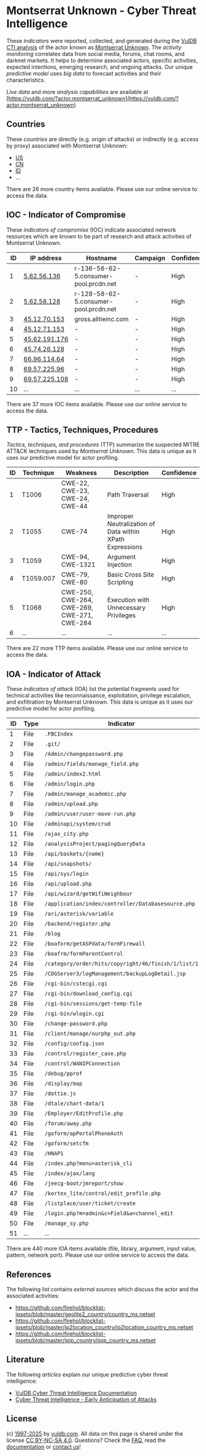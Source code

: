 # Montserrat Unknown - Cyber Threat Intelligence

These _indicators_ were reported, collected, and generated during the [VulDB CTI analysis](https://vuldb.com/?kb.cti) of the actor known as [Montserrat Unknown](https://vuldb.com/?actor.montserrat_unknown). The _activity monitoring_ correlates data from social media, forums, chat rooms, and darknet markets. It helps to determine associated actors, specific activities, expected intentions, emerging research, and ongoing attacks. Our unique _predictive model_ uses _big data_ to forecast activities and their characteristics.

_Live data_ and more _analysis capabilities_ are available at [https://vuldb.com/?actor.montserrat_unknown](https://vuldb.com/?actor.montserrat_unknown)

## Countries

These _countries_ are directly (e.g. origin of attacks) or indirectly (e.g. access by proxy) associated with Montserrat Unknown:

* [US](https://vuldb.com/?country.us)
* [CN](https://vuldb.com/?country.cn)
* [ID](https://vuldb.com/?country.id)
* ...

There are 26 more country items available. Please use our online service to access the data.

## IOC - Indicator of Compromise

These _indicators of compromise_ (IOC) indicate associated network resources which are known to be part of research and attack activities of Montserrat Unknown.

ID | IP address | Hostname | Campaign | Confidence
-- | ---------- | -------- | -------- | ----------
1 | [5.62.56.136](https://vuldb.com/?ip.5.62.56.136) | r-136-56-62-5.consumer-pool.prcdn.net | - | High
2 | [5.62.58.128](https://vuldb.com/?ip.5.62.58.128) | r-128-58-62-5.consumer-pool.prcdn.net | - | High
3 | [45.12.70.153](https://vuldb.com/?ip.45.12.70.153) | gross.alltieinc.com | - | High
4 | [45.12.71.153](https://vuldb.com/?ip.45.12.71.153) | - | - | High
5 | [45.62.191.176](https://vuldb.com/?ip.45.62.191.176) | - | - | High
6 | [45.74.26.128](https://vuldb.com/?ip.45.74.26.128) | - | - | High
7 | [66.96.114.64](https://vuldb.com/?ip.66.96.114.64) | - | - | High
8 | [69.57.225.96](https://vuldb.com/?ip.69.57.225.96) | - | - | High
9 | [69.57.225.108](https://vuldb.com/?ip.69.57.225.108) | - | - | High
10 | ... | ... | ... | ...

There are 37 more IOC items available. Please use our online service to access the data.

## TTP - Tactics, Techniques, Procedures

_Tactics, techniques, and procedures_ (TTP) summarize the suspected MITRE ATT&CK techniques used by _Montserrat Unknown_. This data is unique as it uses our predictive model for actor profiling.

ID | Technique | Weakness | Description | Confidence
-- | --------- | -------- | ----------- | ----------
1 | T1006 | CWE-22, CWE-23, CWE-24, CWE-44 | Path Traversal | High
2 | T1055 | CWE-74 | Improper Neutralization of Data within XPath Expressions | High
3 | T1059 | CWE-94, CWE-1321 | Argument Injection | High
4 | T1059.007 | CWE-79, CWE-80 | Basic Cross Site Scripting | High
5 | T1068 | CWE-250, CWE-264, CWE-269, CWE-271, CWE-284 | Execution with Unnecessary Privileges | High
6 | ... | ... | ... | ...

There are 22 more TTP items available. Please use our online service to access the data.

## IOA - Indicator of Attack

These _indicators of attack_ (IOA) list the potential fragments used for technical activities like reconnaissance, exploitation, privilege escalation, and exfiltration by Montserrat Unknown. This data is unique as it uses our predictive model for actor profiling.

ID | Type | Indicator | Confidence
-- | ---- | --------- | ----------
1 | File | `.FBCIndex` | Medium
2 | File | `.git/` | Low
3 | File | `/Admin/changepassword.php` | High
4 | File | `/admin/fields/manage_field.php` | High
5 | File | `/admin/index2.html` | High
6 | File | `/admin/login.php` | High
7 | File | `/admin/manage_academic.php` | High
8 | File | `/admin/upload.php` | High
9 | File | `/admin/user/user-move-run.php` | High
10 | File | `/adminapi/system/crud` | High
11 | File | `/ajax_city.php` | High
12 | File | `/analysisProject/pagingQueryData` | High
13 | File | `/api/baskets/{name}` | High
14 | File | `/api/snapshots/` | High
15 | File | `/api/sys/login` | High
16 | File | `/api/upload.php` | High
17 | File | `/api/wizard/getWifiNeighbour` | High
18 | File | `/application/index/controller/Databasesource.php` | High
19 | File | `/ari/asterisk/variable` | High
20 | File | `/backend/register.php` | High
21 | File | `/blog` | Low
22 | File | `/boaform/getASPdata/formFirewall` | High
23 | File | `/boafrm/formParentControl` | High
24 | File | `/category/order/hits/copyright/46/finish/1/list/1` | High
25 | File | `/CDGServer3/logManagement/backupLogDetail.jsp` | High
26 | File | `/cgi-bin/cstecgi.cgi` | High
27 | File | `/cgi-bin/download_config.cgi` | High
28 | File | `/cgi-bin/sessions/get-temp-file` | High
29 | File | `/cgi-bin/wlogin.cgi` | High
30 | File | `/change-password.php` | High
31 | File | `/client/manage/ourphp_out.php` | High
32 | File | `/config/config.json` | High
33 | File | `/control/register_case.php` | High
34 | File | `/control/WANIPConnection` | High
35 | File | `/debug/pprof` | Medium
36 | File | `/display/map` | Medium
37 | File | `/dottie.js` | Medium
38 | File | `/dtale/chart-data/1` | High
39 | File | `/Employer/EditProfile.php` | High
40 | File | `/forum/away.php` | High
41 | File | `/goform/apPortalPhoneAuth` | High
42 | File | `/goform/setcfm` | High
43 | File | `/HNAP1` | Low
44 | File | `/index.php?menu=asterisk_cli` | High
45 | File | `/index/ajax/lang` | High
46 | File | `/jeecg-boot/jmreport/show` | High
47 | File | `/kortex_lite/control/edit_profile.php` | High
48 | File | `/listplace/user/ticket/create` | High
49 | File | `/login.php?m=admin&c=Field&a=channel_edit` | High
50 | File | `/manage_sy.php` | High
51 | ... | ... | ...

There are 440 more IOA items available (file, library, argument, input value, pattern, network port). Please use our online service to access the data.

## References

The following list contains _external sources_ which discuss the actor and the associated activities:

* https://github.com/firehol/blocklist-ipsets/blob/master/geolite2_country/country_ms.netset
* https://github.com/firehol/blocklist-ipsets/blob/master/ip2location_country/ip2location_country_ms.netset
* https://github.com/firehol/blocklist-ipsets/blob/master/ipip_country/ipip_country_ms.netset

## Literature

The following _articles_ explain our unique predictive cyber threat intelligence:

* [VulDB Cyber Threat Intelligence Documentation](https://vuldb.com/?kb.cti)
* [Cyber Threat Intelligence - Early Anticipation of Attacks](https://www.scip.ch/en/?labs.20201022)

## License

(c) [1997-2025](https://vuldb.com/?kb.changelog) by [vuldb.com](https://vuldb.com/?kb.about). All data on this page is shared under the license [CC BY-NC-SA 4.0](https://creativecommons.org/licenses/by-nc-sa/4.0/). Questions? Check the [FAQ](https://vuldb.com/?kb.faq), read the [documentation](https://vuldb.com/?kb) or [contact us](https://vuldb.com/?contact)!
